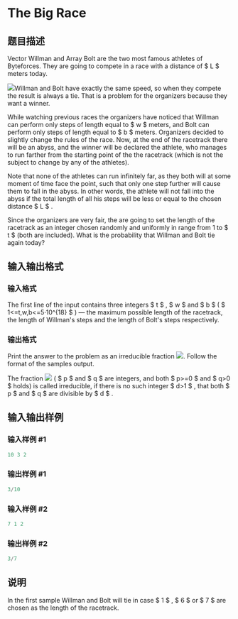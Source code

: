 # The Big Race

## 题目描述

Vector Willman and Array Bolt are the two most famous athletes of Byteforces. They are going to compete in a race with a distance of $ L $ meters today.

![](https://cdn.luogu.com.cn/upload/vjudge_pic/CF592C/9bfd48ba8eef8aa7a96654a450d8ae80783554b5.png)Willman and Bolt have exactly the same speed, so when they compete the result is always a tie. That is a problem for the organizers because they want a winner.

While watching previous races the organizers have noticed that Willman can perform only steps of length equal to $ w $ meters, and Bolt can perform only steps of length equal to $ b $ meters. Organizers decided to slightly change the rules of the race. Now, at the end of the racetrack there will be an abyss, and the winner will be declared the athlete, who manages to run farther from the starting point of the the racetrack (which is not the subject to change by any of the athletes).

Note that none of the athletes can run infinitely far, as they both will at some moment of time face the point, such that only one step further will cause them to fall in the abyss. In other words, the athlete will not fall into the abyss if the total length of all his steps will be less or equal to the chosen distance $ L $ .

Since the organizers are very fair, the are going to set the length of the racetrack as an integer chosen randomly and uniformly in range from 1 to $ t $ (both are included). What is the probability that Willman and Bolt tie again today?

## 输入输出格式

### 输入格式

The first line of the input contains three integers $ t $ , $ w $ and $ b $ ( $ 1<=t,w,b<=5·10^{18} $ ) — the maximum possible length of the racetrack, the length of Willman's steps and the length of Bolt's steps respectively.

### 输出格式

Print the answer to the problem as an irreducible fraction ![](https://cdn.luogu.com.cn/upload/vjudge_pic/CF592C/ae456f9650d5b3ca46e54c303d07fec088f6ad5e.png). Follow the format of the samples output.

The fraction ![](https://cdn.luogu.com.cn/upload/vjudge_pic/CF592C/ae456f9650d5b3ca46e54c303d07fec088f6ad5e.png) ( $ p $ and $ q $ are integers, and both $ p>=0 $ and $ q&gt;0 $ holds) is called irreducible, if there is no such integer $ d&gt;1 $ , that both $ p $ and $ q $ are divisible by $ d $ .

## 输入输出样例

### 输入样例 #1

```cpp
10 3 2

```
### 输出样例 #1

```cpp
3/10

```
### 输入样例 #2

```cpp
7 1 2

```
### 输出样例 #2

```cpp
3/7

```
## 说明

In the first sample Willman and Bolt will tie in case $ 1 $ , $ 6 $ or $ 7 $ are chosen as the length of the racetrack.

